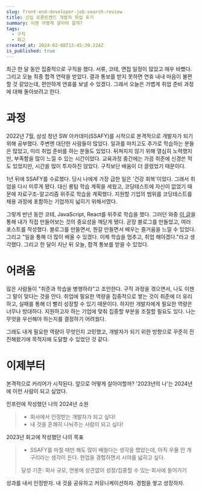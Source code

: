 ```yaml
---
slug: front-end-developer-job-search-review
title: 신입 프론트엔드 개발자 취업 후기
summary: 이젠 어떻게 살아야 할까?
tags:
  - 구직
  - 회고
created_at: 2024-02-08T13:45:39.224Z
is_published: true
---
```


최근 한 달 동안 집중적으로 구직을 했다. 서류, 코테, 면접 일정이 많았고 매우 바빴다. 그리고 오늘 최종 합격 연락을 받았다. 결과 통보를 받지 못하면 연휴 내내 마음이 불편할 것 같았는데, 편안하게 연휴를 보낼 수 있겠다. 그래서 오늘은 가볍게 취업 준비 과정에 대해 돌아보려고 한다.

# 과정
2022년 7월, 삼성 청년 SW 아카데미(SSAFY)를 시작으로 본격적으로 개발자가 되기 위해 공부했다. 주변엔 대단한 사람들이 많았다. 일과를 마치고도 추가로 학습하는 분들은 많았고, 미리 취업 준비를 하는 분들도 있었다. 뒤쳐지지 않기 위해 열심히 노력했지만, 부족함을 많이 느낄 수 있는 시간이었다. 교육과정 중간에는 가끔 취준에 신경쓴 적도 있었지만, 시간을 많이 투자하진 않았다. 구직보단 배움이 더 끌렸었기 때문이다.

1년 뒤에 SSAFY를 수료했다. 당시 나에게 가장 급한 일은 '건강 회복'이었다. 그래서 취업을 다시 미루게 됐다. 대신 롱텀 학습 계획을 세웠고, 코딩테스트에 자신이 없었기 때문에 자료구조-알고리즘 위주로 학습을 계획했다. 지원할 기업의 범위를 코딩테스트를 채용 과정에 포함하는 기업까지 넓히기 위해서였다. 

그렇게 반년 동안 코테, JavaScript, React를 위주로 학습을 했다. 그러던 와중 [이 글](https://jojoldu.tistory.com/763)을 통해 내가 직접 만들어보는 것의 중요성을 깨닫게 됐다. 곧장 블로그를 만들었고, 여러 포스트를 작성했다. 블로그를 만들면서, 뭔갈 만들면서 배우는 즐거움을 느낄 수 있었다. 그리고 "일을 통해 더 많이 배울 수 있겠다. 이제 학습을 멈추고, 취업 해야겠다."라고 생각했다. 그리고 한 달이 지난 뒤 오늘, 합격 통보를 받을 수 있었다.

# 어려움
많은 사람들이 "취준과 학습을 병행하라"고 조언한다. 구직 과정을 겪으면서, 나도 이젠 그 말이 맞다는 것을 안다. 취업에 필요한 역량을 집중적으로 쌓는 것이 취준에 더 유리하고, 실패를 통해 더 빨리 성장할 수 있기 때문이다. 하지만 개발자에게 필요한 역량은 너무나 방대하다. 지원하고자 하는 기업에 맞춰 집중할 부분을 조절할 필요도 있다. 나는 무엇을 우선해야 하는지를 결정하기 어려웠다.

그래도 내게 필요한 역량이 무엇인지 고민했고, 개발자가 되기 위한 방향으로 꾸준히 전진해왔기에 목적지에 도달할 수 있었던 것 같다.

# 이제부터
본격적으로 커리어가 시작된다. 앞으로 어떻게 살아야할까? 
'2023년의 나'는 2024년에 이런 사람이 되고 싶었다.

인프런에 작성했던 나의 2024년 소원

> - 회사에서 인정받는 개발자가 되고 싶다!
> - 내 것을 흔쾌히 나눠주는 사람이 되고 싶다!

2023년 회고에 작성했던 나의 목표

> - SSAFY를 마칠 때만 해도 많이 배웠다는 생각을 했었는데, 아직 우물 안 개구리라는 생각이 든다. 현업을 경험하면서 시야를 넓히고 싶다.
>   
> 달성 기준: 회사 규모, 연봉에 상관없이 성장/집중할 수 있는 회사에 들어가기

성과를 내서 인정받자. 내 것을 공유하고 커뮤니케이션하자. 경험을 쌓고 성장하자. 
